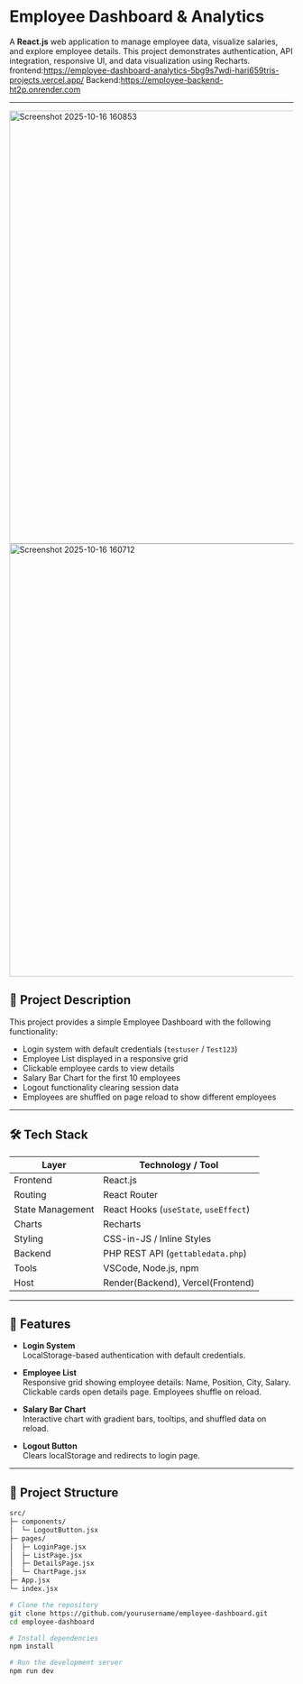 # Employee Dashboard & Analytics

A **React.js** web application to manage employee data, visualize salaries, and explore employee details. This project demonstrates authentication, API integration, responsive UI, and data visualization using Recharts.
frontend:https://employee-dashboard-analytics-5bg9s7wdi-hari659tris-projects.vercel.app/
Backend:https://employee-backend-ht2p.onrender.com

---
<img width="1366" height="768" alt="Screenshot 2025-10-16 160853" src="https://github.com/user-attachments/assets/e031bd4e-862b-440d-b619-850aeddfaf4c" />

<img width="1366" height="768" alt="Screenshot 2025-10-16 160712" src="https://github.com/user-attachments/assets/afd583e7-89d5-4d62-9e36-3271996db20f" />


## 📖 Project Description

This project provides a simple Employee Dashboard with the following functionality:

- Login system with default credentials (`testuser` / `Test123`)  
- Employee List displayed in a responsive grid  
- Clickable employee cards to view details  
- Salary Bar Chart for the first 10 employees  
- Logout functionality clearing session data  
- Employees are shuffled on page reload to show different employees  

---

## 🛠 Tech Stack

| Layer            | Technology / Tool          |
|-----------------|---------------------------|
| Frontend        | React.js                  |
| Routing         | React Router              |
| State Management| React Hooks (`useState`, `useEffect`) |
| Charts          | Recharts                  |
| Styling         | CSS-in-JS / Inline Styles |
| Backend   | PHP REST API (`gettabledata.php`) |
| Tools           | VSCode, Node.js, npm      |
| Host         | Render(Backend), Vercel(Frontend)     |

---

## 🚀 Features

- **Login System**  
  LocalStorage-based authentication with default credentials.  

- **Employee List**  
  Responsive grid showing employee details: Name, Position, City, Salary.  
  Clickable cards open details page. Employees shuffle on reload.  

- **Salary Bar Chart**  
  Interactive chart with gradient bars, tooltips, and shuffled data on reload.  

- **Logout Button**  
  Clears localStorage and redirects to login page.  

---

## 📂 Project Structure

```bash
src/
├─ components/
│  └─ LogoutButton.jsx
├─ pages/
│  ├─ LoginPage.jsx
│  ├─ ListPage.jsx
│  ├─ DetailsPage.jsx
│  └─ ChartPage.jsx
├─ App.jsx
└─ index.jsx

# Clone the repository
git clone https://github.com/yourusername/employee-dashboard.git
cd employee-dashboard

# Install dependencies
npm install

# Run the development server
npm run dev

